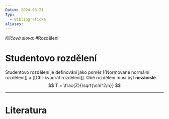 ```yaml
---
Datum: 2024-03-21
Typ:
  - Bibliografická
aliases:
---
```

*Klíčová slova:* #Rozdělení
# Studentovo rozdělení
Studentovo rozdělení je definování jako poměr [[Normované normální rozdělení]] a [[Chí-kvadrát rozdělení]]. Obě rozdělení musí být **nezávislé**.
$$
T = \frac{Z}{\sqrt{\chi^2/n}}
$$
- - -
# Literatura


